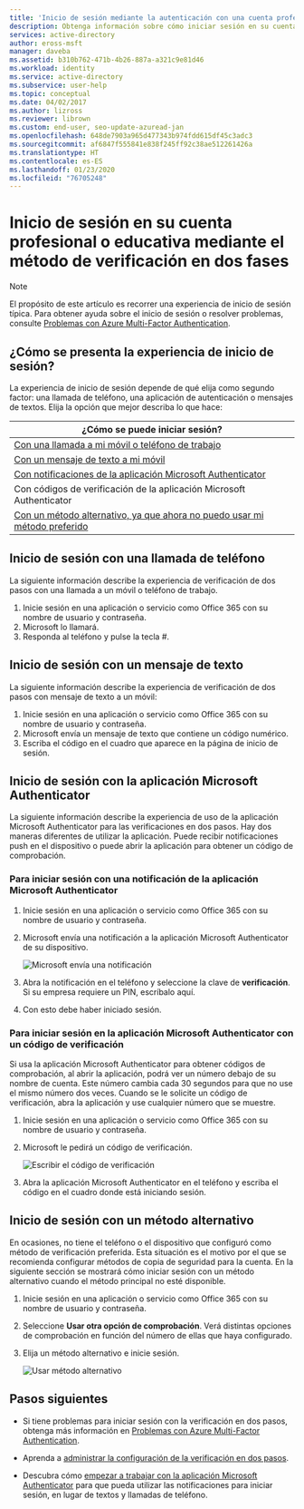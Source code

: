 ```yaml
---
title: 'Inicio de sesión mediante la autenticación con una cuenta profesional o educativa: Azure AD'
description: Obtenga información sobre cómo iniciar sesión en su cuenta profesional o educativa con los distintos métodos de verificación en dos pasos.
services: active-directory
author: eross-msft
manager: daveba
ms.assetid: b310b762-471b-4b26-887a-a321c9e81d46
ms.workload: identity
ms.service: active-directory
ms.subservice: user-help
ms.topic: conceptual
ms.date: 04/02/2017
ms.author: lizross
ms.reviewer: librown
ms.custom: end-user, seo-update-azuread-jan
ms.openlocfilehash: 648de7903a965d477343b974fdd615df45c3adc3
ms.sourcegitcommit: af6847f555841e838f245ff92c38ae512261426a
ms.translationtype: HT
ms.contentlocale: es-ES
ms.lasthandoff: 01/23/2020
ms.locfileid: "76705248"
---
```

# <a name="sign-in-to-your-work-or-school-account-using-your-two-factor-verification-method"></a>Inicio de sesión en su cuenta profesional o educativa mediante el método de verificación en dos fases

> [!NOTE]
> El propósito de este artículo es recorrer una experiencia de inicio de sesión típica. Para obtener ayuda sobre el inicio de sesión o resolver problemas, consulte [Problemas con Azure Multi-Factor Authentication](multi-factor-authentication-end-user-troubleshoot.md).

## <a name="what-will-your-sign-in-experience-be"></a>¿Cómo se presenta la experiencia de inicio de sesión?
La experiencia de inicio de sesión depende de qué elija como segundo factor: una llamada de teléfono, una aplicación de autenticación o mensajes de textos. Elija la opción que mejor describa lo que hace:

| ¿Cómo se puede iniciar sesión? |
| --- |
| [Con una llamada a mi móvil o teléfono de trabajo](#signing-in-with-a-phone-call) |
| [Con un mensaje de texto a mi móvil](#signing-in-with-a-text-message)
| [Con notificaciones de la aplicación Microsoft Authenticator](#to-sign-in-with-a-notification-from-the-microsoft-authenticator-app) |
| Con códigos de verificación de la aplicación Microsoft Authenticator |
| [Con un método alternativo, ya que ahora no puedo usar mi método preferido](#signing-in-with-an-alternate-method) |

## <a name="signing-in-with-a-phone-call"></a>Inicio de sesión con una llamada de teléfono
La siguiente información describe la experiencia de verificación de dos pasos con una llamada a un móvil o teléfono de trabajo.

1. Inicie sesión en una aplicación o servicio como Office 365 con su nombre de usuario y contraseña.  
2. Microsoft lo llamará.  
3. Responda al teléfono y pulse la tecla #.  

## <a name="signing-in-with-a-text-message"></a>Inicio de sesión con un mensaje de texto
La siguiente información describe la experiencia de verificación de dos pasos con mensaje de texto a un móvil:

1. Inicie sesión en una aplicación o servicio como Office 365 con su nombre de usuario y contraseña.
2. Microsoft envía un mensaje de texto que contiene un código numérico.
3. Escriba el código en el cuadro que aparece en la página de inicio de sesión.

## <a name="signing-in-with-the-microsoft-authenticator-app"></a>Inicio de sesión con la aplicación Microsoft Authenticator
La siguiente información describe la experiencia de uso de la aplicación Microsoft Authenticator para las verificaciones en dos pasos. Hay dos maneras diferentes de utilizar la aplicación. Puede recibir notificaciones push en el dispositivo o puede abrir la aplicación para obtener un código de comprobación.

### <a name="to-sign-in-with-a-notification-from-the-microsoft-authenticator-app"></a>Para iniciar sesión con una notificación de la aplicación Microsoft Authenticator
1. Inicie sesión en una aplicación o servicio como Office 365 con su nombre de usuario y contraseña.
2. Microsoft envía una notificación a la aplicación Microsoft Authenticator de su dispositivo.

   ![Microsoft envía una notificación](./media/multi-factor-authentication-end-user-signin/notify.png)

3. Abra la notificación en el teléfono y seleccione la clave de **verificación**. Si su empresa requiere un PIN, escríbalo aquí.
4. Con esto debe haber iniciado sesión.

### <a name="to-sign-in-using-a-verification-code-with-the-microsoft-authenticator-app"></a>Para iniciar sesión en la aplicación Microsoft Authenticator con un código de verificación

Si usa la aplicación Microsoft Authenticator para obtener códigos de comprobación, al abrir la aplicación, podrá ver un número debajo de su nombre de cuenta. Este número cambia cada 30 segundos para que no use el mismo número dos veces. Cuando se le solicite un código de verificación, abra la aplicación y use cualquier número que se muestre.

1. Inicie sesión en una aplicación o servicio como Office 365 con su nombre de usuario y contraseña.
2. Microsoft le pedirá un código de verificación.

   ![Escribir el código de verificación](./media/multi-factor-authentication-end-user-signin/verify3.png)

3. Abra la aplicación Microsoft Authenticator en el teléfono y escriba el código en el cuadro donde está iniciando sesión.

## <a name="signing-in-with-an-alternate-method"></a>Inicio de sesión con un método alternativo
En ocasiones, no tiene el teléfono o el dispositivo que configuró como método de verificación preferida. Esta situación es el motivo por el que se recomienda configurar métodos de copia de seguridad para la cuenta. En la siguiente sección se mostrará cómo iniciar sesión con un método alternativo cuando el método principal no esté disponible.

1. Inicie sesión en una aplicación o servicio como Office 365 con su nombre de usuario y contraseña.
2. Seleccione **Usar otra opción de comprobación**. Verá distintas opciones de comprobación en función del número de ellas que haya configurado.
3. Elija un método alternativo e inicie sesión.

   ![Usar método alternativo](./media/multi-factor-authentication-end-user-signin/alt.png)

## <a name="next-steps"></a>Pasos siguientes
- Si tiene problemas para iniciar sesión con la verificación en dos pasos, obtenga más información en [Problemas con Azure Multi-Factor Authentication](multi-factor-authentication-end-user-troubleshoot.md).

- Aprenda a [administrar la configuración de la verificación en dos pasos](multi-factor-authentication-end-user-manage-settings.md).

- Descubra cómo [empezar a trabajar con la aplicación Microsoft Authenticator](user-help-auth-app-download-install.md) para que pueda utilizar las notificaciones para iniciar sesión, en lugar de textos y llamadas de teléfono.
